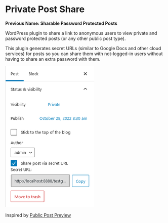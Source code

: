 # Private Post Share

**Previous Name: Sharable Password Protected Posts**

WordPress plugin to share a link to anonymous users to view private and password protected posts (or any other public
post type).

This plugin generates secret URLs (similar to Google Docs and other cloud services) for posts so you can share them with
not-logged-in users without having to share an extra password with them.

![Screenshot of the Posts Edit Page](.wordpress-org/screenshot-1.png)

Inspired by [Public Post Preview](https://github.com/ocean90/public-post-preview)
